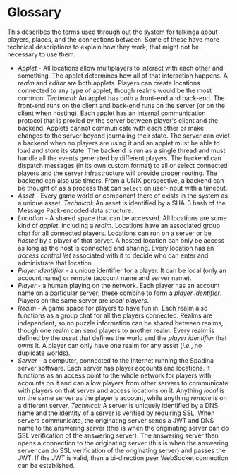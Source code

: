 # Glossary
This describes the terms used through out the system for talkinga about players, places, and the connections between. Some of these have more technical descriptions to explain how they work; that might not be necessary to use them.

- _Applet_ - All locations allow multiplayers to interact with each other and something. The applet determines how all of that interaction happens. A _realm_ and _editor_ are both applets. Players can create locations connected to any type of applet, though realms would be the most common. _Technical:_ An applet has both a front-end and back-end. The front-end runs on the client and back-end runs on the server (or on the client when hosting). Each applet has an internal communication protocol that is proxied by the server between player's client and the backend. Applets cannot communicate with each other or make changes to the server beyond journaling their state. The server can evict a backend when no players are using it and an applet must be able to load and store its state. The backend is run as a single thread and must handle all the events generated by different players. The backend can dispatch messages (in its own custom format) to all or select connected players and the server infrastructure will provide proper routing. The backend can also use timers. From a UNIX perspective, a backend can be thought of as a process that can `select` on user-input with a timeout.
- _Asset_ - Every game world or component there of exists in the system as a unique asset. _Technical:_ An asset is identified by a SHA-3 hash of the Message Pack-encoded data structure.
- _Location_ - A shared space that can be accessed. All locations are some kind of _applet_, including a _realm_. Locations have an associated group chat for all connected players. Locations can run on a server or be _hosted_ by a player of that server. A hosted location can only be access as long as the host is connected and sharing. Every location has an _access control list_ associated with it to decide who can enter and administrate that location.
- _Player identifier_ - a unique identifier for a player. It can be local (only an account name) or remote (account name and server name).
- _Player_ - a human playing on the network. Each player has an account name on a particular server; these combine to form a _player identifier_. Players on the same server are _local players_.
- _Realm_ - A game space for players to have fun in. Each realm also functions as a group chat for all the players connected. Realms are independent, so no puzzle information can be shared between realms, though one realm can send players to another realm. Every realm is defined by the _asset_ that defines the world and the _player identifier_ that owns it. A player can only have one realm for any asset (_i.e._, no duplicate worlds).
- _Server_ - a computer, connected to the Internet running the Spadina server software. Each server has player accounts and locations. It functions as an access point to the whole network for players with accounts on it and can allow players from other servers to communicate with players on that server and access locations on it. Anything _local_ is on the same server as the player's account, while anything _remote_ is on a different server. _Technical:_ A server is uniquely identified by a DNS name and the identity of a server is verified by requiring SSL. When servers communicate, the originating server sends a JWT  and DNS name to the answering server (this is when the originating server can do SSL verification of the answering server). The answering server then opens a connection to the originating server (this is when the answering server can do SSL verification of the originating server) and passes the JWT. If the JWT is valid, then a bi-direction peer WebSocket connection can be established.
